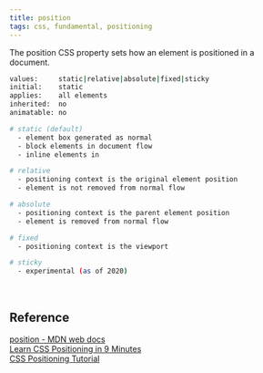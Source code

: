 ```yaml
---
title: position
tags: css, fundamental, positioning
---
```


The position CSS property sets how an element is positioned in a document.

```bash
values:     static|relative|absolute|fixed|sticky
initial:    static
applies:    all elements
inherited:  no
animatable: no

# static (default)
  - element box generated as normal
  - block elements in document flow
  - inline elements in

# relative
  - positioning context is the original element position
  - element is not removed from normal flow

# absolute
  - positioning context is the parent element position
  - element is removed from normal flow

# fixed
  - positioning context is the viewport

# sticky
  - experimental (as of 2020)
```

<br />

## Reference

[position - MDN web docs](https://developer.mozilla.org/en-US/docs/Web/CSS/position)<br />
[Learn CSS Positioning in 9 Minutes](https://www.youtube.com/watch?v=jx5jmI0UlXU)<br />
[CSS Positioning Tutorial](https://www.youtube.com/watch?v=UO8ed-JB4So)<br />
